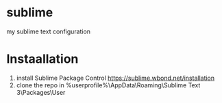 sublime
=======

my sublime text configuration

# Instaallation

1. install Sublime Package Control https://sublime.wbond.net/installation
2. clone the repo in %userprofile%\AppData\Roaming\Sublime Text 3\Packages\User
